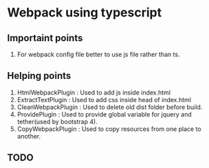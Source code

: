 # Webpack using typescript

## Importaint points
1. For webpack config file better to use js file rather than ts.

## Helping points
1.  HtmlWebpackPlugin   :   Used to add js inside index.html
2.  ExtractTextPlugin   :   Used to add css inside head of index.html
3.  CleanWebpackPlugin  :   Used to delete old dist folder before build.
4.  ProvidePlugin       :   Used to provide global variable for jquery and tether(used by bootstrap 4).
5.  CopyWebpackPlugin   :   Used to copy resources from one place to another.


## TODO


